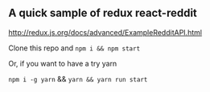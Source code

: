 A quick sample of redux react-reddit
--------------------------------------

http://redux.js.org/docs/advanced/ExampleRedditAPI.html

Clone this repo and `npm i && npm start`

Or, if you want to have a try yarn

`npm i -g yarn` && `yarn && yarn run start`
